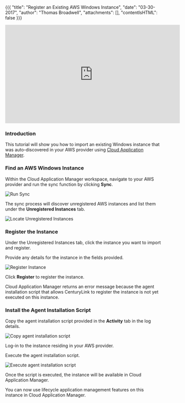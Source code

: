 {{{
"title": "Register an Existing AWS Windows Instance",
"date": "03-30-2017",
"author": "Thomas Broadwell",
"attachments": [],
"contentIsHTML": false
}}}

<iframe width="560" height="315" src="https://player.vimeo.com/video/210482890" frameborder="0" allowfullscreen></iframe>

### Introduction

This tutorial will show you how to import an existing Windows instance that was auto-discovered in your AWS provider using [Cloud Application Manager](https://www.ctl.io/cloud-application-manager).

### Find an AWS Windows Instance

Within the Cloud Application Manager workspace, navigate to your AWS provider and run the sync function by clicking **Sync**.

![Run Sync](../images/cloud-application-manager/cam-register-existing-aws-windows-instance-1.png)

The sync process will discover unregistered AWS instances and list them under the **Unregistered Instances** tab.

![Locate Unregistered Instances](../images/cloud-application-manager/cam-register-existing-aws-windows-instance-2.png)

### Register the Instance

Under the Unregistered Instances tab, click the instance you want to import and register.

Provide any details for the instance in the fields provided.

![Register Instance](../images/cloud-application-manager/cam-register-existing-aws-windows-instance-3.png)

Click **Register** to register the instance.

Cloud Application Manager returns an error message because the agent installation script that allows CenturyLink to register the instance is not yet executed on this instance.

### Install the Agent Installation Script

Copy the agent installation script provided in the **Activity** tab in the log details.

![Copy agent installation script](../images/cloud-application-manager/cam-register-existing-aws-windows-instance-4.png)

Log-in to the instance residing in your AWS provider.

Execute the agent installation script.

![Execute agent installation script](../images/cloud-application-manager/cam-register-existing-aws-windows-instance-5.png)

Once the script is executed, the instance will be available in Cloud Application Manager.

You can now use lifecycle application management features on this instance in Cloud Application Manager.
